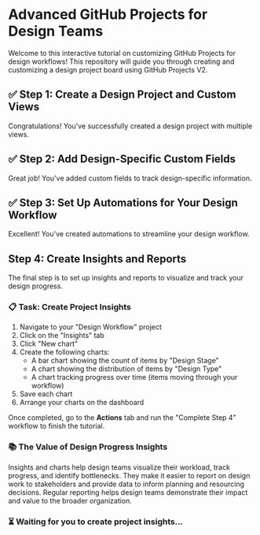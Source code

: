 # Advanced GitHub Projects for Design Teams

Welcome to this interactive tutorial on customizing GitHub Projects for design workflows! This repository will guide you through creating and customizing a design project board using GitHub Projects V2.

## ✅ Step 1: Create a Design Project and Custom Views
Congratulations! You've successfully created a design project with multiple views.

## ✅ Step 2: Add Design-Specific Custom Fields
Great job! You've added custom fields to track design-specific information.

## ✅ Step 3: Set Up Automations for Your Design Workflow
Excellent! You've created automations to streamline your design workflow.

## Step 4: Create Insights and Reports
The final step is to set up insights and reports to visualize and track your design progress.

### 📋 Task: Create Project Insights
1. Navigate to your "Design Workflow" project
2. Click on the "Insights" tab
3. Click "New chart"
4. Create the following charts:
   - A bar chart showing the count of items by "Design Stage"
   - A chart showing the distribution of items by "Design Type"
   - A chart tracking progress over time (items moving through your workflow)
5. Save each chart
6. Arrange your charts on the dashboard

Once completed, go to the **Actions** tab and run the "Complete Step 4" workflow to finish the tutorial.

### 📚 The Value of Design Progress Insights
Insights and charts help design teams visualize their workload, track progress, and identify bottlenecks. They make it easier to report on design work to stakeholders and provide data to inform planning and resourcing decisions. Regular reporting helps design teams demonstrate their impact and value to the broader organization.

### ⏳ Waiting for you to create project insights...

<!-- STEP: 4 -->
